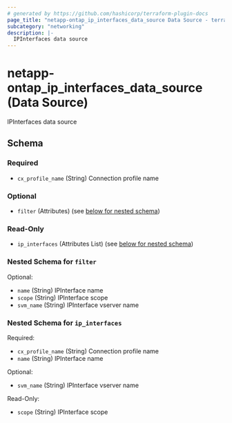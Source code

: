 ```yaml
---
# generated by https://github.com/hashicorp/terraform-plugin-docs
page_title: "netapp-ontap_ip_interfaces_data_source Data Source - terraform-provider-netapp-ontap"
subcategory: "networking"
description: |-
  IPInterfaces data source
---
```


# netapp-ontap_ip_interfaces_data_source (Data Source)

IPInterfaces data source



<!-- schema generated by tfplugindocs -->
## Schema

### Required

- `cx_profile_name` (String) Connection profile name

### Optional

- `filter` (Attributes) (see [below for nested schema](#nestedatt--filter))

### Read-Only

- `ip_interfaces` (Attributes List) (see [below for nested schema](#nestedatt--ip_interfaces))

<a id="nestedatt--filter"></a>
### Nested Schema for `filter`

Optional:

- `name` (String) IPInterface name
- `scope` (String) IPInterface scope
- `svm_name` (String) IPInterface vserver name


<a id="nestedatt--ip_interfaces"></a>
### Nested Schema for `ip_interfaces`

Required:

- `cx_profile_name` (String) Connection profile name
- `name` (String) IPInterface name

Optional:

- `svm_name` (String) IPInterface vserver name

Read-Only:

- `scope` (String) IPInterface scope


